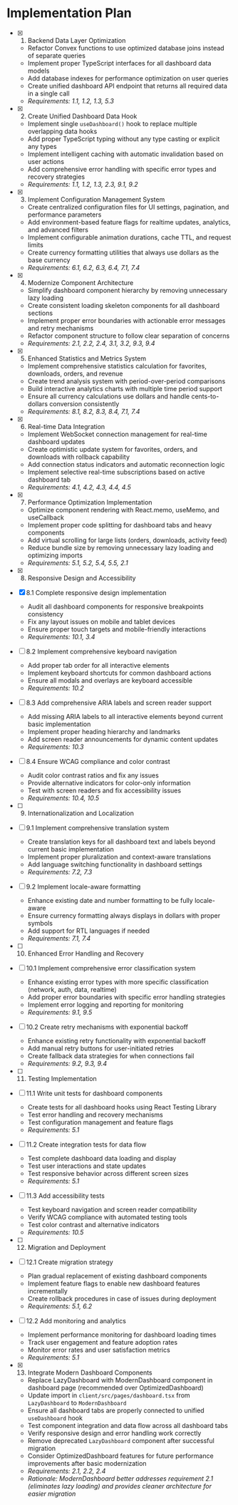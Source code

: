 # Implementation Plan

- [x] 1. Backend Data Layer Optimization
  - Refactor Convex functions to use optimized database joins instead of separate queries
  - Implement proper TypeScript interfaces for all dashboard data models
  - Add database indexes for performance optimization on user queries
  - Create unified dashboard API endpoint that returns all required data in a single call
  - _Requirements: 1.1, 1.2, 1.3, 5.3_

- [x] 2. Create Unified Dashboard Data Hook
  - Implement single `useDashboard()` hook to replace multiple overlapping data hooks
  - Add proper TypeScript typing without any type casting or explicit any types
  - Implement intelligent caching with automatic invalidation based on user actions
  - Add comprehensive error handling with specific error types and recovery strategies
  - _Requirements: 1.1, 1.2, 1.3, 2.3, 9.1, 9.2_

- [x] 3. Implement Configuration Management System
  - Create centralized configuration files for UI settings, pagination, and performance parameters
  - Add environment-based feature flags for realtime updates, analytics, and advanced filters
  - Implement configurable animation durations, cache TTL, and request limits
  - Create currency formatting utilities that always use dollars as the base currency
  - _Requirements: 6.1, 6.2, 6.3, 6.4, 7.1, 7.4_

- [x] 4. Modernize Component Architecture
  - Simplify dashboard component hierarchy by removing unnecessary lazy loading
  - Create consistent loading skeleton components for all dashboard sections
  - Implement proper error boundaries with actionable error messages and retry mechanisms
  - Refactor component structure to follow clear separation of concerns
  - _Requirements: 2.1, 2.2, 2.4, 3.1, 3.2, 9.3, 9.4_

- [x] 5. Enhanced Statistics and Metrics System
  - Implement comprehensive statistics calculation for favorites, downloads, orders, and revenue
  - Create trend analysis system with period-over-period comparisons
  - Build interactive analytics charts with multiple time period support
  - Ensure all currency calculations use dollars and handle cents-to-dollars conversion consistently
  - _Requirements: 8.1, 8.2, 8.3, 8.4, 7.1, 7.4_

- [x] 6. Real-time Data Integration
  - Implement WebSocket connection management for real-time dashboard updates
  - Create optimistic update system for favorites, orders, and downloads with rollback capability
  - Add connection status indicators and automatic reconnection logic
  - Implement selective real-time subscriptions based on active dashboard tab
  - _Requirements: 4.1, 4.2, 4.3, 4.4, 4.5_

- [x] 7. Performance Optimization Implementation
  - Optimize component rendering with React.memo, useMemo, and useCallback
  - Implement proper code splitting for dashboard tabs and heavy components
  - Add virtual scrolling for large lists (orders, downloads, activity feed)
  - Reduce bundle size by removing unnecessary lazy loading and optimizing imports
  - _Requirements: 5.1, 5.2, 5.4, 5.5, 2.1_

- [x] 8. Responsive Design and Accessibility

- [x] 8.1 Complete responsive design implementation
  - Audit all dashboard components for responsive breakpoints consistency
  - Fix any layout issues on mobile and tablet devices
  - Ensure proper touch targets and mobile-friendly interactions
  - _Requirements: 10.1, 3.4_

- [ ] 8.2 Implement comprehensive keyboard navigation
  - Add proper tab order for all interactive elements
  - Implement keyboard shortcuts for common dashboard actions
  - Ensure all modals and overlays are keyboard accessible
  - _Requirements: 10.2_

- [ ] 8.3 Add comprehensive ARIA labels and screen reader support
  - Add missing ARIA labels to all interactive elements beyond current basic implementation
  - Implement proper heading hierarchy and landmarks
  - Add screen reader announcements for dynamic content updates
  - _Requirements: 10.3_

- [ ] 8.4 Ensure WCAG compliance and color contrast
  - Audit color contrast ratios and fix any issues
  - Provide alternative indicators for color-only information
  - Test with screen readers and fix accessibility issues
  - _Requirements: 10.4, 10.5_

- [ ] 9. Internationalization and Localization
- [ ] 9.1 Implement comprehensive translation system
  - Create translation keys for all dashboard text and labels beyond current basic implementation
  - Implement proper pluralization and context-aware translations
  - Add language switching functionality in dashboard settings
  - _Requirements: 7.2, 7.3_

- [ ] 9.2 Implement locale-aware formatting
  - Enhance existing date and number formatting to be fully locale-aware
  - Ensure currency formatting always displays in dollars with proper symbols
  - Add support for RTL languages if needed
  - _Requirements: 7.1, 7.4_

- [ ] 10. Enhanced Error Handling and Recovery
- [ ] 10.1 Implement comprehensive error classification system
  - Enhance existing error types with more specific classification (network, auth, data, realtime)
  - Add proper error boundaries with specific error handling strategies
  - Implement error logging and reporting for monitoring
  - _Requirements: 9.1, 9.5_

- [ ] 10.2 Create retry mechanisms with exponential backoff
  - Enhance existing retry functionality with exponential backoff
  - Add manual retry buttons for user-initiated retries
  - Create fallback data strategies for when connections fail
  - _Requirements: 9.2, 9.3, 9.4_

- [ ] 11. Testing Implementation
- [ ] 11.1 Write unit tests for dashboard components
  - Create tests for all dashboard hooks using React Testing Library
  - Test error handling and recovery mechanisms
  - Test configuration management and feature flags
  - _Requirements: 5.1_

- [ ] 11.2 Create integration tests for data flow
  - Test complete dashboard data loading and display
  - Test user interactions and state updates
  - Test responsive behavior across different screen sizes
  - _Requirements: 5.1_

- [ ] 11.3 Add accessibility tests
  - Test keyboard navigation and screen reader compatibility
  - Verify WCAG compliance with automated testing tools
  - Test color contrast and alternative indicators
  - _Requirements: 10.5_

- [ ] 12. Migration and Deployment
- [ ] 12.1 Create migration strategy
  - Plan gradual replacement of existing dashboard components
  - Implement feature flags to enable new dashboard features incrementally
  - Create rollback procedures in case of issues during deployment
  - _Requirements: 5.1, 6.2_

- [ ] 12.2 Add monitoring and analytics
  - Implement performance monitoring for dashboard loading times
  - Track user engagement and feature adoption rates
  - Monitor error rates and user satisfaction metrics
  - _Requirements: 5.1_

- [x] 13. Integrate Modern Dashboard Components
  - Replace LazyDashboard with ModernDashboard component in dashboard page (recommended over OptimizedDashboard)
  - Update import in `client/src/pages/dashboard.tsx` from `LazyDashboard` to `ModernDashboard`
  - Ensure all dashboard tabs are properly connected to unified `useDashboard` hook
  - Test component integration and data flow across all dashboard tabs
  - Verify responsive design and error handling work correctly
  - Remove deprecated `LazyDashboard` component after successful migration
  - Consider OptimizedDashboard features for future performance improvements after basic modernization
  - _Requirements: 2.1, 2.2, 2.4_
  - _Rationale: ModernDashboard better addresses requirement 2.1 (eliminates lazy loading) and provides cleaner architecture for easier migration_

